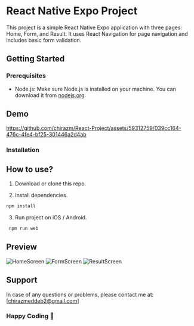 # React Native Expo Project

This project is a simple React Native Expo application with three pages: Home, Form, and Result. It uses React Navigation for page navigation and includes basic form validation.

## Getting Started

### Prerequisites
- Node.js: Make sure Node.js is installed on your machine. You can download it from [nodejs.org](https://nodejs.org/).

## Demo 

https://github.com/chirazm/React-Project/assets/59312759/039cc164-476c-4fe4-bf25-301446a2d4ab

### Installation


## How to use?

1. Download or clone this repo.

2. Install dependencies.

```js
npm install
```


3. Run project on iOS / Android.

```js
 npm run web
```

## Preview

![HomeScreen](https://github.com/chirazm/React-Project/assets/59312759/eaecd2fb-768f-4f89-9db6-c83c2568ddbd)
![FormScreen](https://github.com/chirazm/React-Project/assets/59312759/6e7ad4db-3185-49f2-9098-c9b0218daa50)
![ResultScreen](https://github.com/chirazm/React-Project/assets/59312759/cb7985b0-70c6-459a-af55-e646a56a9c1a)


## Support

In case of any questions or problems, please contact me at:
[chirazmeddeb2@gmail.com]

### Happy Coding 🚀


